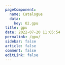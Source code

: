 ```yaml
---
pageComponent:
  name: Catalogue
  data:
    key: 02.gpu
title: gpu
date: 2022-07-20 11:05:54
permalink: /gpu/
sidebar: false
article: false
comment: false
editLink: false
---
```

